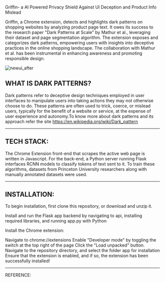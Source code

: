 Griffin- a AI Powered Privacy Shield Against UI Deception and Product Info Mislead

Griffin, a Chrome extension, detects and highlights dark patterns on shopping websites by analyzing product page text. It owes its success to the research paper "Dark Patterns at Scale" by Mathur et al., leveraging their dataset and page segmentation algorithm. The extension exposes and categorizes dark patterns, empowering users with insights into deceptive practices in the online shopping landscape. The collaboration with Mathur et al. has been instrumental in enhancing awareness and promoting responsible design.




![newui_after](https://github.com/Harris2621/griffin/assets/144410689/753673c8-92cd-4e95-b921-4db5fb822d41)

WHAT IS DARK PATTERNS?
-------------------------------------------------------------------------------------------------------------------------------------------------------------------------------------------

Dark patterns refer to deceptive design techniques employed in user interfaces to manipulate users into taking actions they may not otherwise choose to do. These patterns are often used to trick, coerce, or mislead users, typically for the benefit of a website or service, at the expense of user experience and autonomy.To know more about dark patterns and its approach refer the site https://en.wikipedia.org/wiki/Dark_pattern

-------------------------------------------------------------------------------------------------------------------------------------------------------------------------------------------
TECH STACK:
-------------------------------------------------------------------------------------------------------------------------------------------------------------------------------------------

The Chrome Extension front-end that scrapes the active web page is written in Javascript. For the back-end, a Python server running Flask interfaces RCNN models to classify tokens of text sent to it. To train these algorithms, datasets from Princeton University researchers along with manually annotated datasets were used.

-------------------------------------------------------------------------------------------------------------------------------------------------------------------------------------------

INSTALLATION:
-------------------------------------------------------------------------------------------------------------------------------------------------------------------------------------------
To begin installation, first clone this repository, or download and unzip it.

Install and run the Flask app backend by navigating to api, installing required libraries, and running app.py with Python

Install the Chrome extension:

Navigate to chrome://extensions
Enable "Developer mode" by toggling the switch at the top right of the page
Click the "Load unpacked" button.
Navigate to the repository directory, and select the folder app for installation
Ensure that the extension is enabled, and if so, the extension has been successfully installed!

-------------------------------------------------------------------------------------------------------------------------------------------------------------------------------------------
REFERENCE:
